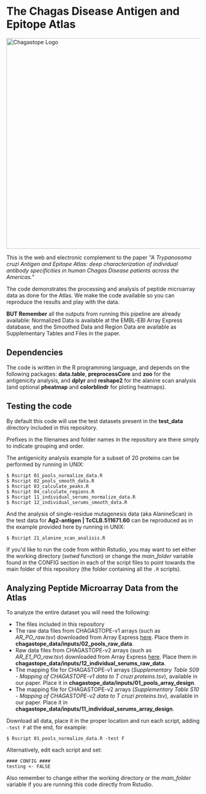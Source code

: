 # The Chagas Disease Antigen and Epitope Atlas
<img src="https://chagastope.org/images/home/chagastope-logo-letters-only-v3.png" width="550px" alt="Chagastope Logo">

This is the web and electronic complement to the paper *"A Trypanosoma cruzi Antigen and Epitope Atlas: deep characterization of individual antibody specificities in human Chagas Disease patients across the Americas."*

The code demonstrates the processing and analysis of peptide microarray data as done for the Atlas. We make the code available so you can reproduce the results and play with the data. 

**BUT Remember** all the outputs from running this pipeline are already available: Normalized Data is available at the EMBL-EBI Array Express database, and the Smoothed Data and Region Data are available as Supplementary Tables and Files in the paper.


## Dependencies

The code is written in the R programming language, and depends on the following packages: **data.table**, **preprocessCore** and **zoo** for the antigenicity analysis, and **dplyr** and **reshape2** for the alanine scan analysis (and optional **pheatmap** and **colorblindr** for ploting heatmaps). 

## Testing the code

By default this code will use the test datasets present in the **test_data** directory included in this repository.

Prefixes in the filenames and folder names in the repository are there simply to indicate grouping and order.

The antigenicity analysis example for a subset of 20 proteins can be performed by running in UNIX:
```
$ Rscript 01_pools_normalize_data.R
$ Rscript 02_pools_smooth_data.R
$ Rscript 03_calculate_peaks.R
$ Rscript 04_calculate_regions.R
$ Rscript 11_individual_serums_normalize_data.R
$ Rscript 12_individual_serums_smooth_data.R
```

And the analysis of single-residue mutagenesis data (aka AlanineScan) in the test data for **Ag2-antigen | TcCLB.511671.60** can be reproduced as in the example provided here by running in UNIX:
```
$ Rscript 21_alanine_scan_analisis.R
```

If you'd like to run the code from within Rstudio, you may want to set either the working directory (*setwd* function) or change the *main_folder* variable found in the CONFIG section in each of the script files to point towards the main folder of this repository (the folder containing all the ```.R``` scripts).

## Analyzing Peptide Microarray Data from the Atlas

To analyze the entire dataset you will need the following:

* The files included in this repository
* The raw data files from CHAGASTOPE-v1 arrays (such as *AR_PO_raw.tsv*) downloaded from Array Express [here](https://www.ebi.ac.uk/arrayexpress/experiments/E-MTAB-11651/). Place them in **chagastope_data/inputs/02_pools_raw_data**. 
* Raw data files from CHAGASTOPE-v2 arrays (such as *AR_E1_PO_raw.tsv*) downloaded from Array Express [here](https://www.ebi.ac.uk/arrayexpress/experiments/E-MTAB-11655/). Place them in **chagastope_data/inputs/12_individual_serums_raw_data**.
* The mapping file for CHAGASTOPE-v1 arrays (*Supplementary Table S09 - Mapping of CHAGASTOPE-v1 data to T cruzi proteins.tsv*), available in our paper. Place it in **chagastope_data/inputs/01_pools_array_design**.
* The mapping file for CHAGASTOPE-v2 arrays (*Supplementary Table S10 - Mapping of CHAGASTOPE-v2 data to T cruzi proteins.tsv*), available in our paper. Place it in **chagastope_data/inputs/11_individual_serums_array_design**.

Download all data, place it in the proper location and run each script, adding ``` -test F``` at the end, for example:
```
$ Rscript 01_pools_normalize_data.R -test F
```
Alternatively, edit each script and set:

```
#### CONFIG ####
testing <- FALSE
```

Also remember to change either the working directory or the *main_folder* variable if you are running this code directly from Rstudio.
